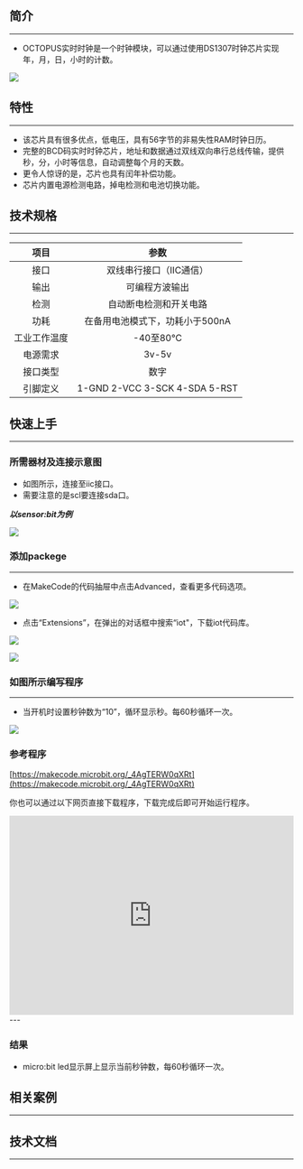 ## 简介
---
- OCTOPUS实时时钟是一个时钟模块，可以通过使用DS1307时钟芯片实现年，月，日，小时的计数。

 ![](https://i.imgur.com/gqYrhXw.jpg)

## 特性
---
- 该芯片具有很多优点，低电压，具有56字节的非易失性RAM时钟日历。
- 完整的BCD码实时时钟芯片，地址和数据通过双线双向串行总线传输，提供秒，分，小时等信息，自动调整每个月的天数。
- 更令人惊讶的是，芯片也具有闰年补偿功能。
- 芯片内置电源检测电路，掉电检测和电池切换功能。

## 技术规格
---
项目 | 参数 
:-: | :-: 
接口|双线串行接口（IIC通信）
输出|可编程方波输出
检测|自动断电检测和开关电路
功耗|在备用电池模式下，功耗小于500nA
工业工作温度|-40至80℃
电源需求|3v-5v
接口类型|数字
引脚定义|1-GND 2-VCC 3-SCK 4-SDA 5-RST

## 快速上手
---

### 所需器材及连接示意图

- 如图所示，连接至iic接口。
- 需要注意的是scl要连接sda口。

***以sensor:bit为例***

 ![](https://i.imgur.com/WrOpBWb.png)

### 添加packege
---
- 在MakeCode的代码抽屉中点击Advanced，查看更多代码选项。

 ![](https://i.imgur.com/smtcNoB.png)

- 点击“Extensions”，在弹出的对话框中搜索“iot"，下载iot代码库。

 ![](https://i.imgur.com/AaZxCEb.jpg)

 ![](https://i.imgur.com/pVEXZaA.png)

### 如图所示编写程序
---
- 当开机时设置秒钟数为“10”，循环显示秒。每60秒循环一次。

 ![](https://i.imgur.com/pOLA97P.png)

### 参考程序
[https://makecode.microbit.org/_4AgTERW0qXRt](https://makecode.microbit.org/_4AgTERW0qXRt)

你也可以通过以下网页直接下载程序，下载完成后即可开始运行程序。
<div style="position:relative;height:0;padding-bottom:70%;overflow:hidden;"><iframe style="position:absolute;top:0;left:0;width:100%;height:100%;" src="https://makecode.microbit.org/#pub:_4AgTERW0qXRt" frameborder="0" sandbox="allow-popups allow-forms allow-scripts allow-same-origin"></iframe></div>  
---

### 结果
- micro:bit led显示屏上显示当前秒钟数，每60秒循环一次。

## 相关案例
---

## 技术文档
---
